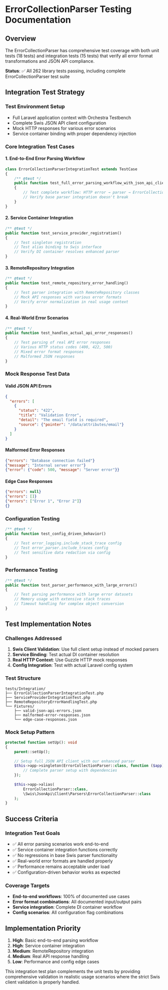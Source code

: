 # ErrorCollectionParser Testing Documentation

## Overview
The ErrorCollectionParser has comprehensive test coverage with both unit tests (18 tests) and integration tests (15 tests) that verify all error format transformations and JSON API compliance.

**Status**: ✅ All 262 library tests passing, including complete ErrorCollectionParser test suite

## Integration Test Strategy

### Test Environment Setup
- Full Laravel application context with Orchestra Testbench
- Complete Swis JSON API client configuration
- Mock HTTP responses for various error scenarios
- Service container binding with proper dependency injection

### Core Integration Test Cases

#### 1. End-to-End Error Parsing Workflow
```php
class ErrorCollectionParserIntegrationTest extends TestCase
{
    /** @test */
    public function test_full_error_parsing_workflow_with_json_api_client()
    {
        // Test complete workflow: HTTP error → parser → ErrorCollection
        // Verify base parser integration doesn't break
    }
}
```

#### 2. Service Container Integration
```php
/** @test */
public function test_service_provider_registration()
{
    // Test singleton registration
    // Test alias binding to Swis interface
    // Verify DI container resolves enhanced parser
}
```

#### 3. RemoteRepository Integration
```php
/** @test */
public function test_remote_repository_error_handling()
{
    // Test parser integration with RemoteRepository classes
    // Mock API responses with various error formats
    // Verify error normalization in real usage context
}
```

#### 4. Real-World Error Scenarios
```php
/** @test */
public function test_handles_actual_api_error_responses()
{
    // Test parsing of real API error responses
    // Various HTTP status codes (400, 422, 500)
    // Mixed error format responses
    // Malformed JSON responses
}
```

### Mock Response Test Data

#### Valid JSON API Errors
```json
{
  "errors": [
    {
      "status": "422",
      "title": "Validation Error",
      "detail": "The email field is required",
      "source": {"pointer": "/data/attributes/email"}
    }
  ]
}
```

#### Malformed Error Responses
```json
{"errors": "Database connection failed"}
{"message": "Internal server error"}
{"error": {"code": 500, "message": "Server error"}}
```

#### Edge Case Responses
```json
{"errors": null}
{"errors": []}
{"errors": ["Error 1", "Error 2"]}
{}
```

### Configuration Testing
```php
/** @test */
public function test_config_driven_behavior()
{
    // Test error_logging.include_stack_trace config
    // Test error_parser.include_traces config  
    // Test sensitive data redaction via config
}
```

### Performance Testing
```php
/** @test */
public function test_parser_performance_with_large_errors()
{
    // Test parsing performance with large error datasets
    // Memory usage with extensive stack traces
    // Timeout handling for complex object conversion
}
```

## Test Implementation Notes

### Challenges Addressed
1. **Swis Client Validation**: Use full client setup instead of mocked parsers
2. **Service Binding**: Test actual DI container resolution
3. **Real HTTP Context**: Use Guzzle HTTP mock responses
4. **Config Integration**: Test with actual Laravel config system

### Test Structure
```
tests/Integration/
├── ErrorCollectionParserIntegrationTest.php
├── ServiceProviderIntegrationTest.php  
├── RemoteRepositoryErrorHandlingTest.php
└── Fixtures/
    ├── valid-json-api-errors.json
    ├── malformed-error-responses.json
    └── edge-case-responses.json
```

### Mock Setup Pattern
```php
protected function setUp(): void
{
    parent::setUp();
    
    // Setup full JSON API client with our enhanced parser
    $this->app->singleton(ErrorCollectionParser::class, function ($app) {
        // Complete parser setup with dependencies
    });
    
    $this->app->alias(
        ErrorCollectionParser::class,
        \Swis\JsonApi\Client\Parsers\ErrorCollectionParser::class
    );
}
```

## Success Criteria

### Integration Test Goals
- ✅ All error parsing scenarios work end-to-end
- ✅ Service container integration functions correctly  
- ✅ No regressions in base Swis parser functionality
- ✅ Real-world error formats are handled properly
- ✅ Performance remains acceptable under load
- ✅ Configuration-driven behavior works as expected

### Coverage Targets
- **End-to-end workflows**: 100% of documented use cases
- **Error format combinations**: All documented input/output pairs
- **Service integration**: Complete DI container workflow
- **Config scenarios**: All configuration flag combinations

## Implementation Priority
1. **High**: Basic end-to-end parsing workflow
2. **High**: Service container integration  
3. **Medium**: RemoteRepository integration
4. **Medium**: Real API response handling
5. **Low**: Performance and config edge cases

This integration test plan complements the unit tests by providing comprehensive validation in realistic usage scenarios where the strict Swis client validation is properly handled.
